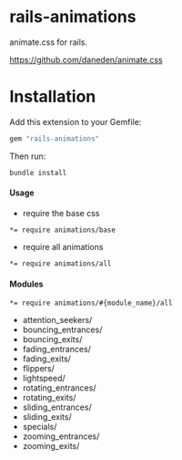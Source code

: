 rails-animations
===================

animate.css for rails.

https://github.com/daneden/animate.css


Installation
=======

Add this extension to your Gemfile:

```ruby
gem "rails-animations"
```

Then run:

```
bundle install
```

#### Usage

- require the base css

```
*= require animations/base
```

- require all animations

```
*= require animations/all
```

#### Modules

```
*= require animations/#{module_name}/all
```

- attention_seekers/
- bouncing_entrances/
- bouncing_exits/
- fading_entrances/
- fading_exits/
- flippers/
- lightspeed/
- rotating_entrances/
- rotating_exits/
- sliding_entrances/
- sliding_exits/
- specials/
- zooming_entrances/
- zooming_exits/
